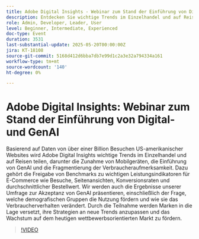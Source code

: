 ```yaml
---
title: Adobe Digital Insights - Webinar zum Stand der Einführung von Digital- und GenAI
description: Entdecken Sie wichtige Trends im Einzelhandel und auf Reisen von Adobe, unterstützt durch 1T+-Site-Visits - GenAI, Mobile, KPIs und Customer Insights, um das Wachstum zu fördern.
role: Admin, Developer, Leader, User
level: Beginner, Intermediate, Experienced
doc-type: Event
duration: 3531
last-substantial-update: 2025-05-20T00:00:00Z
jira: KT-18108
source-git-commit: 5168d412d6bba7db7e99d1c2a3e32a794334a161
workflow-type: tm+mt
source-wordcount: '140'
ht-degree: 0%

---
```



# Adobe Digital Insights: Webinar zum Stand der Einführung von Digital- und GenAI

Basierend auf Daten von über einer Billion Besuchen US-amerikanischer Websites wird Adobe Digital Insights wichtige Trends im Einzelhandel und auf Reisen teilen, darunter die Zunahme von Mobilgeräten, die Einführung von GenAI und die Fragmentierung der Verbraucheraufmerksamkeit.  Dazu gehört die Freigabe von Benchmarks zu wichtigen Leistungsindikatoren für E-Commerce wie Besuche, Seitenansichten, Konversionsraten und durchschnittlicher Bestellwert.  Wir werden auch die Ergebnisse unserer Umfrage zur Akzeptanz von GenAI präsentieren, einschließlich der Frage, welche demografischen Gruppen die Nutzung fördern und wie sie das Verbraucherverhalten verändert.  Durch die Teilnahme werden Marken in die Lage versetzt, ihre Strategien an neue Trends anzupassen und das Wachstum auf dem heutigen wettbewerbsorientierten Markt zu fördern.

>[!VIDEO](https://video.tv.adobe.com/v/3458483/?learn=on&enablevpops)
